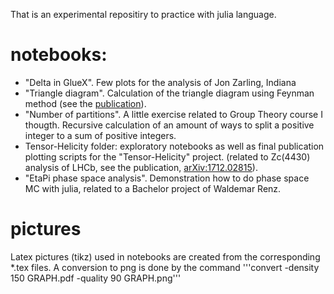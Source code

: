 That is an experimental repositiry to practice with julia language.

# notebooks:

 - "Delta in GlueX". Few plots for the analysis of Jon Zarling, Indiana
 - "Triangle diagram". Calculation of the triangle diagram using Feynman method (see the [publication](https://inspirehep.net/record/1341619)).
 - "Number of partitions". A little exercise related to Group Theory course I thougth. Recursive calculation of an amount of ways to split a positive integer to a sum of positive integers.
 - Tensor-Helicity folder: exploratory notebooks as well as final publication plotting scripts for the "Tensor-Helicity" project. (related to Zc(4430) analysis of LHCb, see the publication, [arXiv:1712.02815](https://arxiv.org/abs/1712.02815)).
 - "EtaPi phase space analysis". Demonstration how to do phase space MC with julia, related to a Bachelor project of Waldemar Renz.
 
# pictures

Latex pictures (tikz) used in notebooks are created from the corresponding *.tex files.
A conversion to png is done by the command
 '''convert -density 150 GRAPH.pdf -quality 90 GRAPH.png'''
 
